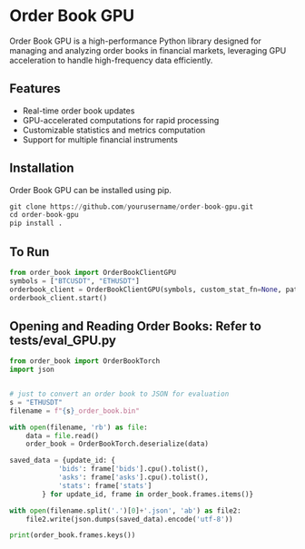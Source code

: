 # Order Book GPU

Order Book GPU is a high-performance Python library designed for managing and analyzing order books in financial markets, leveraging GPU acceleration to handle high-frequency data efficiently.

## Features

- Real-time order book updates
- GPU-accelerated computations for rapid processing
- Customizable statistics and metrics computation
- Support for multiple financial instruments

## Installation
Order Book GPU can be installed using pip.

````python
git clone https://github.com/yourusername/order-book-gpu.git
cd order-book-gpu
pip install .
````

## To Run

````python
from order_book import OrderBookClientGPU
symbols = ["BTCUSDT", "ETHUSDT"]
orderbook_client = OrderBookClientGPU(symbols, custom_stat_fn=None, path='.')
orderbook_client.start()
````

## Opening and Reading Order Books: Refer to tests/eval_GPU.py

````python
from order_book import OrderBookTorch
import json


# just to convert an order book to JSON for evaluation
s = "ETHUSDT"
filename = f"{s}_order_book.bin"

with open(filename, 'rb') as file:
    data = file.read()
    order_book = OrderBookTorch.deserialize(data)

saved_data = {update_id: {
            'bids': frame['bids'].cpu().tolist(),
            'asks': frame['asks'].cpu().tolist(),
            'stats': frame['stats']
        } for update_id, frame in order_book.frames.items()}

with open(filename.split('.')[0]+'.json', 'ab') as file2:
    file2.write(json.dumps(saved_data).encode('utf-8'))

print(order_book.frames.keys())
````
